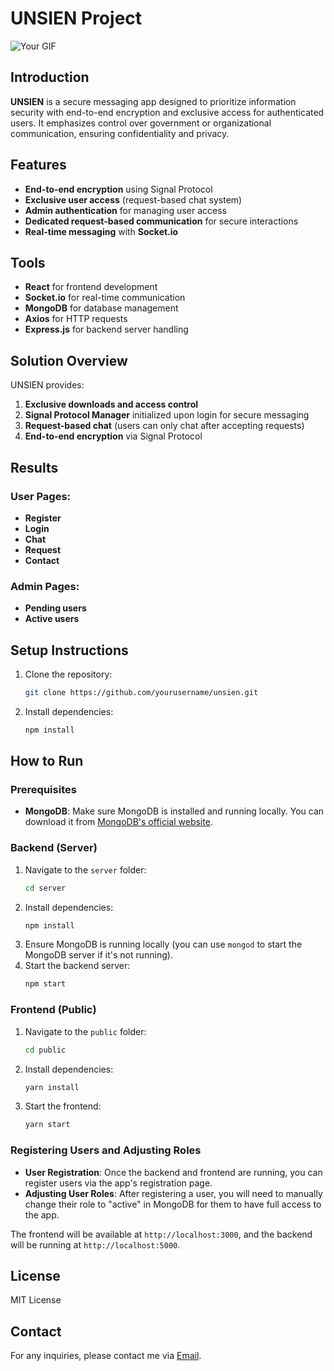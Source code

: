 # UNSIEN Project
![Your GIF](https://i.imgur.com/BuPRC4m.gif)

## Introduction
**UNSIEN** is a secure messaging app designed to prioritize information security with end-to-end encryption and exclusive access for authenticated users. It emphasizes control over government or organizational communication, ensuring confidentiality and privacy.

## Features
- **End-to-end encryption** using Signal Protocol
- **Exclusive user access** (request-based chat system)
- **Admin authentication** for managing user access
- **Dedicated request-based communication** for secure interactions
- **Real-time messaging** with **Socket.io**

## Tools
- **React** for frontend development
- **Socket.io** for real-time communication
- **MongoDB** for database management
- **Axios** for HTTP requests
- **Express.js** for backend server handling

## Solution Overview
UNSIEN provides:
1. **Exclusive downloads and access control**
2. **Signal Protocol Manager** initialized upon login for secure messaging
3. **Request-based chat** (users can only chat after accepting requests)
4. **End-to-end encryption** via Signal Protocol

## Results
### User Pages:
- **Register**
- **Login**
- **Chat**
- **Request**
- **Contact**

### Admin Pages:
- **Pending users**
- **Active users**

## Setup Instructions
1. Clone the repository:
    ```bash
    git clone https://github.com/yourusername/unsien.git
    ```
2. Install dependencies:
    ```bash
    npm install
    ```
## How to Run

### Prerequisites
- **MongoDB**: Make sure MongoDB is installed and running locally. You can download it from [MongoDB's official website](https://www.mongodb.com/try/download/community).

### Backend (Server)
1. Navigate to the `server` folder:
   ```bash
   cd server
   ```
2. Install dependencies:
   ```bash
   npm install
   ```
3. Ensure MongoDB is running locally (you can use `mongod` to start the MongoDB server if it's not running).
4. Start the backend server:
   ```bash
   npm start
   ```

### Frontend (Public)
1. Navigate to the `public` folder:
   ```bash
   cd public
   ```
2. Install dependencies:
   ```bash
   yarn install
   ```
3. Start the frontend:
   ```bash
   yarn start
   ```

### Registering Users and Adjusting Roles
- **User Registration**: Once the backend and frontend are running, you can register users via the app's registration page.
- **Adjusting User Roles**: After registering a user, you will need to manually change their role to "active" in MongoDB for them to have full access to the app.

The frontend will be available at `http://localhost:3000`, and the backend will be running at `http://localhost:5000`.

## License
MIT License

## Contact
For any inquiries, please contact me via [Email](fayTariq@hotmail.com).
